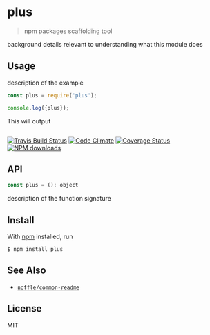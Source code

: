 # plus

> npm packages scaffolding tool

background details relevant to understanding what this module does

## Usage

description of the example

```js
const plus = require('plus');

console.log({plus});
```

This will output

```
```

[![Travis Build Status](https://img.shields.io/travis/parro-it/plus/master.svg)](http://travis-ci.org/parro-it/plus)
[![Code Climate](https://img.shields.io/codeclimate/github/parro-it/plus.svg)](https://codeclimate.com/github/parro-it/plus)
[![Coverage Status](https://coveralls.io/repos/github/parro-it/plus/badge.svg?branch=master)](https://coveralls.io/github/parro-it/plus?branch=master)
[![NPM downloads](https://img.shields.io/npm/dt/plus.svg)](https://npmjs.org/package/plus)


## API

```js
const plus = (): object
```

description of the function signature

## Install

With [npm](https://npmjs.org/) installed, run

```
$ npm install plus
```

## See Also

- [`noffle/common-readme`](https://github.com/noffle/common-readme)

## License

MIT

